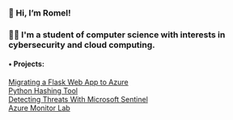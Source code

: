 ### 👋 Hi, I’m Romel!
### 👨‍💻 I'm a student of computer science with interests in cybersecurity and cloud computing.
#### • Projects:
[Migrating a Flask Web App to Azure](https://github.com/romhaki/Migrating-a-Flask-Web-App-To-Azure)<br>
[Python Hashing Tool](https://github.com/romhaki/Python-Hashing-Tool)<br>
[Detecting Threats With Microsoft Sentinel](https://github.com/romhaki/Detecting-Threats-With-Microsoft-Sentinel)<br>
[Azure Monitor Lab](https://github.com/romhaki/Azure-Monitor/)

